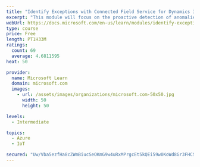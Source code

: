 ```yaml
---
title: "Identify Exceptions with Connected Field Service for Dynamics 365 and Azure IoT"
excerpt: "This module will focus on the proactive detection of anomalies in the IoT device telemetry.  Additionally, this module will cover the customization of the Connected Field Service components to handle different telemetry from the device and options for storing detail data for future analysis."
webUrl: https://docs.microsoft.com/en-us/learn/modules/identify-exceptions-with-connected-field-service/
type: course
price: Free
length: PT1H33M
ratings:
  count: 69
  average: 4.6811595
heat: 50

provider:
  name: Microsoft Learn
  domain: microsoft.com
  images:
    - url: /assets/images/organizations/microsoft.com-50x50.jpg
      width: 50
      height: 50

levels:
  - Intermediate

topics:
  - Azure
  - IoT

secured: "Uw/Vba5ezfHa8cZWmBiucSeOKmG9w4uRxMPrgcEt5kQEi59w0KoWd8Gr3FHCSkd8aeSAOTb0vIcAKI2FuEA5jgDEJ+J0FfILKF8UnbmvXD1C4D6WkdN5aT7ANtYqEZ3HBQcjM5xy/HvRn6MZ4xKj+NWyVlz1ZqgBUpLtOF2D1faHLcgd6CCU9FOMJvoSMkQhTvLizxq8XLppoVdkZ0xtdAlCqJBcwOpjieuIxw6IBaaYxa3NkA7EeX8pv1v1XpQZYO34GIr7hj4GUNPmquHw9kcnshUZR275GHnv1k/NA3buLEi/QDIp4GFYieaeuPca3PFvOnGx64FKStLIs7A4inVFCXqHRWnu6rOjlqto1vCd9eG7wZIn85PAKPxemE2lkOwzWwVSA0Yx1j+10laptL7Fw5m2mIcwqa85WWBbXZk=;TTIi4zHMAoihpSxpySz6jg=="
---
```


